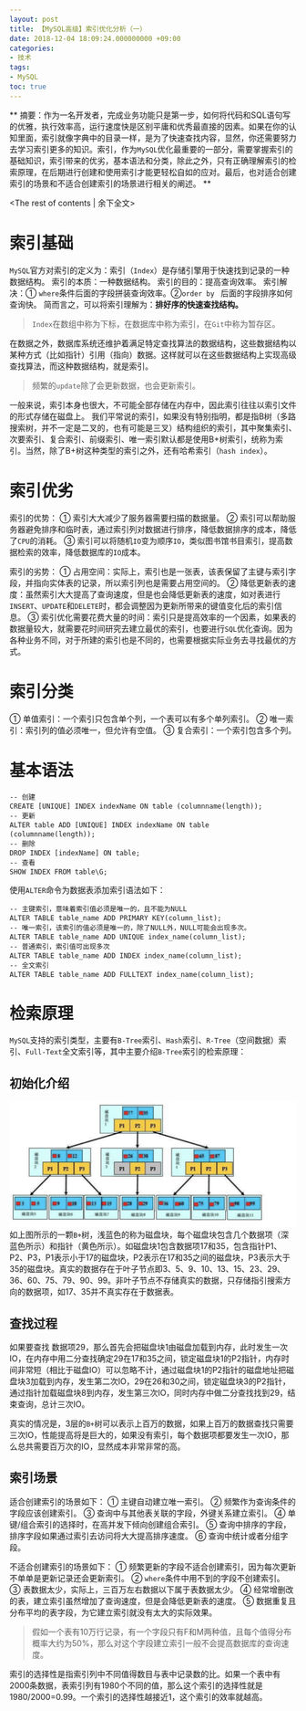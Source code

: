 ```yaml
---
layout: post
title: 【MySQL高级】索引优化分析（一）
date: 2018-12-04 18:09:24.000000000 +09:00
categories:
- 技术
tags:
- MySQL
toc: true
---
```


**
摘要：作为一名开发者，完成业务功能只是第一步，如何将代码和SQL语句写的优雅，执行效率高，运行速度快是区别平庸和优秀最直接的因素。如果在你的认知里面，索引就像字典中的目录一样，是为了快速查找内容，显然，你还需要努力去学习索引更多的知识。索引，作为`MySQL`优化最重要的一部分，需要掌握索引的基础知识，索引带来的优劣，基本语法和分类，除此之外，只有正确理解索引的检索原理，在后期进行创建和使用索引才能更轻松自如的应对。最后，也对适合创建索引的场景和不适合创建索引的场景进行相关的阐述。
**
<!-- more -->
<The rest of contents | 余下全文>

# 索引基础

`MySQL`官方对索引的定义为：索引（`Index`）是存储引擎用于快速找到记录的一种数据结构。
索引的本质：一种数据结构。
索引的目的：提高查询效率。
索引解决：① `where`条件后面的字段拼装查询效率。②`order by ` 后面的字段排序如何查询快。
简而言之，可以将索引理解为：**排好序的快速查找结构。**

> `Index`在数组中称为下标，在数据库中称为索引，在`Git`中称为暂存区。

在数据之外，数据库系统还维护着满足特定查找算法的数据结构，这些数据结构以某种方式（比如指针）引用（指向）数据。这样就可以在这些数据结构上实现高级查找算法，而这种数据结构，就是索引。

> 频繁的`update`除了会更新数据，也会更新索引。

一般来说，索引本身也很大，不可能全部存储在内存中，因此索引往往以索引文件的形式存储在磁盘上。
我们平常说的索引，如果没有特别指明，都是指B树（多路搜索树，并不一定是二叉的，也有可能是三叉）结构组织的索引，其中聚集索引、次要索引、复合索引、前缀索引、唯一索引默认都是使用B+树索引，统称为索引。当然，除了B+树这种类型的索引之外，还有哈希索引（`hash index`）。

# 索引优劣

索引的优势：
① 索引大大减少了服务器需要扫描的数据量。
② 索引可以帮助服务器避免排序和临时表，通过索引列对数据进行排序，降低数据排序的成本，降低了`CPU`的消耗。
③ 索引可以将随机`IO`变为顺序`IO`，类似图书馆书目索引，提高数据检索的效率，降低数据库的`IO`成本。

索引的劣势：
① 占用空间：实际上，索引也是一张表，该表保留了主键与索引字段，并指向实体表的记录，所以索引列也是需要占用空间的。
② 降低更新表的速度：虽然索引大大提高了查询速度，但是也会降低更新表的速度，如对表进行`INSERT`、`UPDATE`和`DELETE`时，都会调整因为更新所带来的键值变化后的索引信息。
③ 索引优化需要花费大量的时间：索引只是提高效率的一个因素，如果表的数据量较大，就需要花时间研究去建立最优的索引，也要进行`SQL`优化查询。因为各种业务不同，对于所建的索引也是不同的，也需要根据实际业务去寻找最优的方式。

# 索引分类

① 单值索引：一个索引只包含单个列，一个表可以有多个单列索引。
② 唯一索引：索引列的值必须唯一，但允许有空值。
③ 复合索引：一个索引包含多个列。


# 基本语法

```
-- 创建
CREATE [UNIQUE] INDEX indexName ON table (columnname(length));
-- 更新
ALTER table ADD [UNIQUE] INDEX indexName ON table (columnname(length));
-- 删除
DROP INDEX [indexName] ON table;
-- 查看
SHOW INDEX FROM table\G;
```

使用`ALTER`命令为数据表添加索引语法如下：

```
-- 主键索引，意味着索引值必须是唯一的，且不能为NULL
ALTER TABLE table_name ADD PRIMARY KEY(column_list);
-- 唯一索引，该索引的值必须是唯一的，除了NULL外，NULL可能会出现多次。
ALTER TABLE table_name ADD UNIQUE index_name(column_list);
-- 普通索引，索引值可出现多次
ALTER TABLE table_name ADD INDEX index_name(column_list);
-- 全文索引
ALTER TABLE table_name ADD FULLTEXT index_name(column_list);
```

# 检索原理

`MySQL`支持的索引类型，主要有`B-Tree`索引、`Hash`索引、`R-Tree`（空间数据）索引、`Full-Text`全文索引等，其中主要介绍`B-Tree`索引的检索原理：

## 初始化介绍
![检索原理](https://github.com/LensXiong/hexo_source_code/blob/master/img/technology/2018/mysql-index-optimization-01/01.jpg?raw=true)
如上图所示的一颗`B+`树，浅蓝色的称为磁盘块，每个磁盘块包含几个数据项（深蓝色所示）和指针（黄色所示）。如磁盘块1包含数据项17和35，包含指针P1、P2、P3，P1表示小于17的磁盘块，P2表示在17和35之间的磁盘块，P3表示大于35的磁盘块。真实的数据存在于叶子节点即3、5、9、10、13、15、23、29、36、60、75、79、90、99。非叶子节点不存储真实的数据，只存储指引搜索方向的数据项，如17、35并不真实存在于数据表。

## 查找过程
如果要查找
数据项29，那么首先会把磁盘块1由磁盘加载到内存，此时发生一次IO，在内存中用二分查找确定29在17和35之间，锁定磁盘块1的P2指针，内存时间非常短（相比于磁盘IO）可以忽略不计，通过磁盘块1的P2指针的磁盘地址把磁盘块3加载到内存，发生第二次IO，29在26和30之间，锁定磁盘块3的P2指针，通过指针加载磁盘块8到内存，发生第三次IO，同时内存中做二分查找找到29，结束查询，总计三次IO。

真实的情况是，3层的`B+`树可以表示上百万的数据，如果上百万的数据查找只需要三次IO，性能提高将是巨大的，如果没有索引，每个数据项都要发生一次IO，那么总共需要百万次的IO，显然成本非常非常的高。

## 索引场景

适合创建索引的场景如下：
① 主键自动建立唯一索引。
② 频繁作为查询条件的字段应该创建索引。
③ 查询中与其他表关联的字段，外键关系建立索引。
④ 单键/组合索引的选择时，在高并发下倾向创建组合索引。
⑤ 查询中排序的字段，排序字段如果通过索引去访问将大大提高排序速度。
⑥ 查询中统计或者分组字段。

不适合创建索引的场景如下：
① 频繁更新的字段不适合创建索引，因为每次更新不单单是更新记录还会更新索引。
② `where`条件中用不到的字段不创建索引。
③ 表数据太少，实际上，三百万左右数据以下属于表数据太少。
④ 经常增删改的表，建立索引虽然增加了查询速度，但是会降低更新表的速度。
⑤ 数据重复且分布平均的表字段，为它建立索引就没有太大的实际效果。

> 假如一个表有10万行记录，有一个字段只有F和M两种值，且每个值得分布概率大约为50%，那么对这个字段建立索引一般不会提高数据库的查询速度。

索引的选择性是指索引列中不同值得数目与表中记录数的比。如果一个表中有2000条数据，表索引列有1980个不同的值，那么这个索引的选择性就是1980/2000=0.99。一个索引的选择性越接近1，这个索引的效率就越高。

